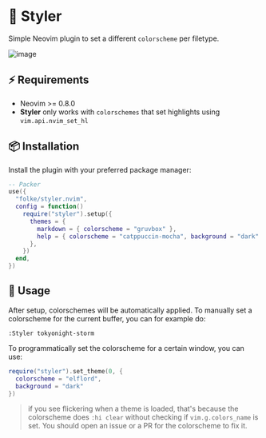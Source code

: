 # 🎨 Styler

Simple Neovim plugin to set a different `colorscheme` per filetype.

![image](https://user-images.githubusercontent.com/292349/201969839-b6c2e18d-4313-4fed-b020-5c7ebbce667b.png)

## ⚡️ Requirements

- Neovim >= 0.8.0
- **Styler** only works with `colorschemes` that set highlights using `vim.api.nvim_set_hl`

## 📦 Installation

Install the plugin with your preferred package manager:

```lua
-- Packer
use({
  "folke/styler.nvim",
  config = function()
    require("styler").setup({
      themes = {
        markdown = { colorscheme = "gruvbox" },
        help = { colorscheme = "catppuccin-mocha", background = "dark" },
      },
    })
  end,
})
```

## 🚀 Usage

After setup, colorschemes will be automatically applied.
To manually set a colorscheme for the current buffer, you can for example do:

```vim
:Styler tokyonight-storm
```

To programmatically set the colorscheme for a certain window, you can use:

```lua
require("styler").set_theme(0, {
  colorscheme = "elflord",
  background = "dark"
})
```

> if you see flickering when a theme is loaded, that's because the colorscheme
> does `:hi clear` without checking if `vim.g.colors_name` is set. You should open
> an issue or a PR for the colorscheme to fix it.
